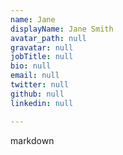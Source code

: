 ```yaml
---
name: Jane
displayName: Jane Smith
avatar_path: null
gravatar: null
jobTitle: null
bio: null
email: null
twitter: null
github: null
linkedin: null

---
```


markdown

